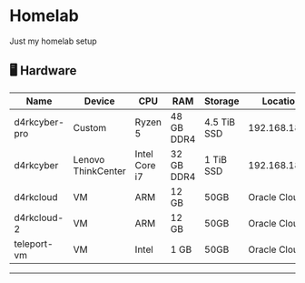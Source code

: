 # Homelab
Just my homelab setup


## 🖥️ Hardware

| Name   | Device                    | CPU             | RAM            | Storage    |  Location    |
|--------|---------------------------|-----------------|----------------|------------|--------------|
| d4rkcyber-pro | Custom | Ryzen 5 | 48 GB DDR4  | 4.5 TiB SSD | 192.168.18.81 |
| d4rkcyber   |Lenovo ThinkCenter | Intel Core i7 | 32 GB DDR4  | 1 TiB SSD | 192.168.18.82 |
| d4rkcloud | VM    | ARM     | 12 GB     | 50GB | Oracle Cloud |
| d4rkcloud-2 | VM    | ARM     | 12 GB     | 50GB | Oracle Cloud |
| teleport-vm | VM    | Intel     | 1 GB      | 50GB | Oracle Cloud | 

--- 
